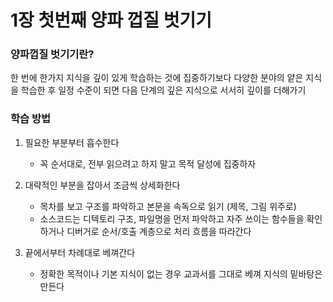 
# 1장 첫번째 양파 껍질 벗기기

### 양파껍질 벗기기란?
한 번에 한가지 지식을 깊이 있게 학습하는 것에 집중하기보다 다양한 분야의 얕은 지식을 학습한 후 일정 수준이 되면 다음 단계의 깊은 지식으로 서서히 깊이를 더해가기

### 학습 방법
1. 필요한 부분부터 흡수한다
	- 꼭 순서대로, 전부 읽으려고 하지 말고 목적 달성에 집중하자

2. 대략적인 부분을 잡아서 조금씩 상세화한다
	- 목차를 보고 구조를 파악하고 본문을 속독으로 읽기 (제목, 그림 위주로)
	- 소스코드는 디텍토리 구조, 파일명을 먼저 파악하고 자주 쓰이는 함수들을 확인하거나 디버거로 순서/호출 계층으로 처리 흐름을 따라간다

3. 끝에서부터 차례대로 베껴간다
	- 정확한 목적이나 기본 지식이 없는 경우 교과서를 그대로 베껴 지식의 밑바탕은 만든다


